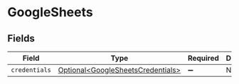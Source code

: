 # GoogleSheets


## Fields

| Field                                                                                | Type                                                                                 | Required                                                                             | Description                                                                          |
| ------------------------------------------------------------------------------------ | ------------------------------------------------------------------------------------ | ------------------------------------------------------------------------------------ | ------------------------------------------------------------------------------------ |
| `credentials`                                                                        | [Optional\<GoogleSheetsCredentials>](../../models/shared/GoogleSheetsCredentials.md) | :heavy_minus_sign:                                                                   | N/A                                                                                  |